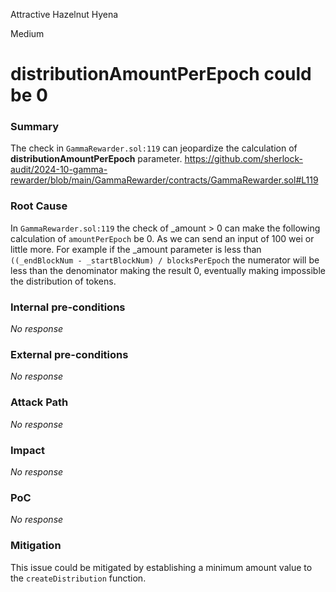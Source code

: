 Attractive Hazelnut Hyena

Medium

# distributionAmountPerEpoch could be 0

### Summary

The check in `GammaRewarder.sol:119`  can jeopardize the calculation of **distributionAmountPerEpoch** parameter. 
 https://github.com/sherlock-audit/2024-10-gamma-rewarder/blob/main/GammaRewarder/contracts/GammaRewarder.sol#L119
### Root Cause

In `GammaRewarder.sol:119` the check of _amount > 0  can make the following calculation of `amountPerEpoch` be 0. As we can send an input of 100 wei or little more. For example if the _amount parameter is less than `((_endBlockNum - _startBlockNum) / blocksPerEpoch` the numerator will be less than the denominator making the result 0, eventually making impossible the distribution of tokens.

### Internal pre-conditions

_No response_

### External pre-conditions

_No response_

### Attack Path

_No response_

### Impact

_No response_

### PoC

_No response_

### Mitigation

This issue could be mitigated by establishing a minimum amount value to the `createDistribution` function. 